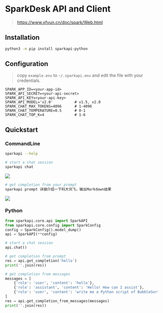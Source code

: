 # SparkDesk API and Client
> https://www.xfyun.cn/doc/spark/Web.html

## Installation
```bash
python3 -m pip install sparkapi-python
```

## Configuration
> copy `example.env` to `~/.sparkapi.env` and edit the file with your credentials.
```
SPARK_APP_ID=<your-app-id>
SPARK_API_SECRET=<your-api-secret>
SPARK_API_KEY=<your-api-key>
SPARK_API_MODEL='v2.0'          # v1.5, v2.0
SPARK_CHAT_MAX_TOKENS=4096      # 1-4096
SPARK_CHAT_TEMPERATURE=0.5      # 0-1
SPARK_CHAT_TOP_K=4              # 1-6
```

## Quickstart

### CommandLine
```bash
sparkapi --help

# start a chat session
sparkapi chat
```
![](https://suqingdong.github.io/sparkapi/src/cmd_chat.png)

```bash
# get completion from your prompt
sparkapi prompt 详细介绍一下科大讯飞，输出Markdown结果
```
![](https://suqingdong.github.io/sparkapi/src/cmd_prompt.png)

### Python
```python
from sparkapi.core.api import SparkAPI
from sparkapi.core.config import SparkConfig
config = SparkConfig().model_dump()
api = SparkAPI(**config)

# start a chat session
api.chat()

# get completion from prompt
res = api.get_completion('hello')
print(''.join(res))

# get completion from messages
messages = [
    {'role': 'user', 'content': 'hello'},
    {'role': 'assistant', 'content': 'Hello! How can I assist'},
    {'role': 'user', 'content': 'write me a Python script of BubbleSort'},
]
res = api.get_completion_from_messages(messages)
print(''.join(res))
```
